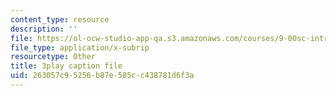 ```yaml
---
content_type: resource
description: ''
file: https://ol-ocw-studio-app-qa.s3.amazonaws.com/courses/9-00sc-introduction-to-psychology-fall-2011/263057c95256b87e585cc438781d6f3a_qZdm4mpQA_8.srt
file_type: application/x-subrip
resourcetype: Other
title: 3play caption file
uid: 263057c9-5256-b87e-585c-c438781d6f3a
---
```

